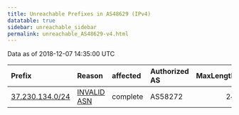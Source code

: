 ```yaml
---
title: Unreachable Prefixes in AS48629 (IPv4)
datatable: true
sidebar: unreachable_sidebar
permalink: unreachable_AS48629-v4.html
---
```


Data as of 2018-12-07 14:35:00 UTC


<div class="datatable-begin"></div>

| Prefix                                                   | Reason                                                                                                 | affected   | Authorized AS   |   MaxLength | Anchor                                         |   unreachable /24s |
|:---------------------------------------------------------|:-------------------------------------------------------------------------------------------------------|:-----------|:----------------|------------:|:-----------------------------------------------|-------------------:|
| [37.230.134.0/24](https://stat.ripe.net/37.230.134.0/24) | [INVALID ASN](https://rpki-validator.ripe.net/announcement-preview?asn=AS48629&prefix=37.230.134.0/24) | complete   | AS58272         |          24 | [RIPE](unreachable_RIPE_NCC_RPKI_Root-v4.html) |                  1 |

<div class="datatable-end"></div>